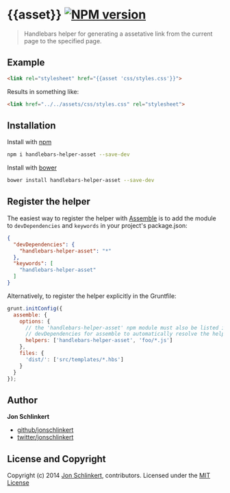 # {{asset}} [![NPM version](https://badge.fury.io/js/handlebars-helper-asset.png)](http://badge.fury.io/js/handlebars-helper-asset)

> Handlebars helper for generating a assetative link from the current page to the specified page.

## Example

```html
<link rel="stylesheet" href="{{asset 'css/styles.css'}}">
```
Results in something like:

```html
<link href="../../assets/css/styles.css" rel="stylesheet">
```

## Installation

Install with [npm](npmjs.org)

```bash
npm i handlebars-helper-asset --save-dev
```

Install with [bower](https://github.com/bower/bower)

```bash
bower install handlebars-helper-asset --save-dev
```

## Register the helper

The easiest way to register the helper with [Assemble](https://github.com/assemble/assemble) is to add the module to `devDependencies` and `keywords` in your project's package.json:

```json
{
  "devDependencies": {
    "handlebars-helper-asset": "*"
  },
  "keywords": [
    "handlebars-helper-asset"
  ]
}
```

Alternatively, to register the helper explicitly in the Gruntfile:

```javascript
grunt.initConfig({
  assemble: {
    options: {
      // the 'handlebars-helper-asset' npm module must also be listed in
      // devDependencies for assemble to automatically resolve the helper
      helpers: ['handlebars-helper-asset', 'foo/*.js']
    },
    files: {
      'dist/': ['src/templates/*.hbs']
    }
  }
});
```

## Author

**Jon Schlinkert**

+ [github/jonschlinkert](http://github.com/jonschlinkert)
+ [twitter/jonschlinkert](http://twitter.com/jonschlinkert)

## License and Copyright

Copyright (c) 2014 [Jon Schlinkert](http://github.com/jonschlinkert), contributors.
Licensed under the [MIT License](./LICENSE-MIT)